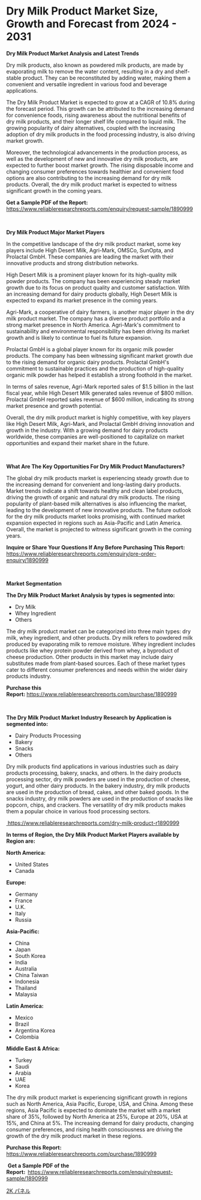 <p><h1>Dry Milk Product Market Size, Growth and Forecast from 2024 - 2031</h1></p><p><strong>Dry Milk Product Market Analysis and Latest Trends</strong></p>
<p><p>Dry milk products, also known as powdered milk products, are made by evaporating milk to remove the water content, resulting in a dry and shelf-stable product. They can be reconstituted by adding water, making them a convenient and versatile ingredient in various food and beverage applications.</p><p>The Dry Milk Product Market is expected to grow at a CAGR of 10.8% during the forecast period. This growth can be attributed to the increasing demand for convenience foods, rising awareness about the nutritional benefits of dry milk products, and their longer shelf life compared to liquid milk. The growing popularity of dairy alternatives, coupled with the increasing adoption of dry milk products in the food processing industry, is also driving market growth.</p><p>Moreover, the technological advancements in the production process, as well as the development of new and innovative dry milk products, are expected to further boost market growth. The rising disposable income and changing consumer preferences towards healthier and convenient food options are also contributing to the increasing demand for dry milk products. Overall, the dry milk product market is expected to witness significant growth in the coming years.</p></p>
<p><strong>Get a Sample PDF of the Report:&nbsp;</strong> <a href="https://www.reliableresearchreports.com/enquiry/request-sample/1890999">https://www.reliableresearchreports.com/enquiry/request-sample/1890999</a></p>
<p>&nbsp;</p>
<p><strong>Dry Milk Product Major Market Players</strong></p>
<p><p>In the competitive landscape of the dry milk product market, some key players include High Desert Milk, Agri-Mark, OMSCo, SunOpta, and Prolactal GmbH. These companies are leading the market with their innovative products and strong distribution networks.</p><p>High Desert Milk is a prominent player known for its high-quality milk powder products. The company has been experiencing steady market growth due to its focus on product quality and customer satisfaction. With an increasing demand for dairy products globally, High Desert Milk is expected to expand its market presence in the coming years.</p><p>Agri-Mark, a cooperative of dairy farmers, is another major player in the dry milk product market. The company has a diverse product portfolio and a strong market presence in North America. Agri-Mark's commitment to sustainability and environmental responsibility has been driving its market growth and is likely to continue to fuel its future expansion.</p><p>Prolactal GmbH is a global player known for its organic milk powder products. The company has been witnessing significant market growth due to the rising demand for organic dairy products. Prolactal GmbH's commitment to sustainable practices and the production of high-quality organic milk powder has helped it establish a strong foothold in the market.</p><p>In terms of sales revenue, Agri-Mark reported sales of $1.5 billion in the last fiscal year, while High Desert Milk generated sales revenue of $800 million. Prolactal GmbH reported sales revenue of $600 million, indicating its strong market presence and growth potential.</p><p>Overall, the dry milk product market is highly competitive, with key players like High Desert Milk, Agri-Mark, and Prolactal GmbH driving innovation and growth in the industry. With a growing demand for dairy products worldwide, these companies are well-positioned to capitalize on market opportunities and expand their market share in the future.</p></p>
<p>&nbsp;</p>
<p><strong>What Are The Key Opportunities For Dry Milk Product Manufacturers?</strong></p>
<p><p>The global dry milk products market is experiencing steady growth due to the increasing demand for convenient and long-lasting dairy products. Market trends indicate a shift towards healthy and clean label products, driving the growth of organic and natural dry milk products. The rising popularity of plant-based milk alternatives is also influencing the market, leading to the development of new innovative products. The future outlook for the dry milk products market looks promising, with continued market expansion expected in regions such as Asia-Pacific and Latin America. Overall, the market is projected to witness significant growth in the coming years.</p></p>
<p><strong>Inquire or Share Your Questions If Any Before Purchasing This Report:</strong> <a href="https://www.reliableresearchreports.com/enquiry/pre-order-enquiry/1890999">https://www.reliableresearchreports.com/enquiry/pre-order-enquiry/1890999</a></p>
<p>&nbsp;</p>
<p><strong>Market Segmentation</strong></p>
<p><strong>The Dry Milk Product Market Analysis by types is segmented into:</strong></p>
<p><ul><li>Dry Milk</li><li>Whey Ingredient</li><li>Others</li></ul></p>
<p><p>The dry milk product market can be categorized into three main types: dry milk, whey ingredient, and other products. Dry milk refers to powdered milk produced by evaporating milk to remove moisture. Whey ingredient includes products like whey protein powder derived from whey, a byproduct of cheese production. Other products in this market may include dairy substitutes made from plant-based sources. Each of these market types cater to different consumer preferences and needs within the wider dairy products industry.</p></p>
<p><strong>Purchase this Report:&nbsp;</strong><a href="https://www.reliableresearchreports.com/purchase/1890999">https://www.reliableresearchreports.com/purchase/1890999</a></p>
<p>&nbsp;</p>
<p><strong>The Dry Milk Product Market Industry Research by Application is segmented into:</strong></p>
<p><ul><li>Dairy Products Processing</li><li>Bakery</li><li>Snacks</li><li>Others</li></ul></p>
<p><p>Dry milk products find applications in various industries such as dairy products processing, bakery, snacks, and others. In the dairy products processing sector, dry milk powders are used in the production of cheese, yogurt, and other dairy products. In the bakery industry, dry milk products are used in the production of bread, cakes, and other baked goods. In the snacks industry, dry milk powders are used in the production of snacks like popcorn, chips, and crackers. The versatility of dry milk products makes them a popular choice in various food processing sectors.</p></p>
<p><a href="https://www.reliableresearchreports.com/dry-milk-product-r1890999">&nbsp;https://www.reliableresearchreports.com/dry-milk-product-r1890999</a></p>
<p><strong>In terms of Region, the Dry Milk Product Market Players available by Region are:</strong></p>
<p>
    <p> <strong> North America: </strong>
        <ul>
            <li>United States</li>
            <li>Canada</li>
        </ul>
        </p> 
    <p> <strong> Europe: </strong>
        <ul>
            <li>Germany</li>
            <li>France</li>
            <li>U.K.</li>
            <li>Italy</li>
            <li>Russia</li>
        </ul>
        </p> 
    <p> <strong> Asia-Pacific: </strong>
        <ul>
            <li>China</li>
            <li>Japan</li>
            <li>South Korea</li>
            <li>India</li>
            <li>Australia</li>
            <li>China Taiwan</li>
            <li>Indonesia</li>
            <li>Thailand</li>
            <li>Malaysia</li>
        </ul>
        </p> 
    <p> <strong> Latin America: </strong>
        <ul>
            <li>Mexico</li>
            <li>Brazil</li>
            <li>Argentina Korea</li>
            <li>Colombia</li>
        </ul>
        </p> 
    <p> <strong> Middle East & Africa: </strong>
        <ul>
            <li>Turkey</li>
            <li>Saudi</li>
            <li>Arabia</li>
            <li>UAE</li>
            <li>Korea</li>
        </ul>
    </p>
    </p>
<p><p>The dry milk product market is experiencing significant growth in regions such as North America, Asia Pacific, Europe, USA, and China. Among these regions, Asia Pacific is expected to dominate the market with a market share of 35%, followed by North America at 25%, Europe at 20%, USA at 15%, and China at 5%. The increasing demand for dairy products, changing consumer preferences, and rising health consciousness are driving the growth of the dry milk product market in these regions.</p></p>
<p><strong>Purchase this Report: </strong><a href="https://www.reliableresearchreports.com/purchase/1890999">https://www.reliableresearchreports.com/purchase/1890999</a></p>
<p>&nbsp;<strong>Get a Sample PDF of the Report:&nbsp;&nbsp;</strong><a href="https://www.reliableresearchreports.com/enquiry/request-sample/1890999">https://www.reliableresearchreports.com/enquiry/request-sample/1890999</a></p>
<p><strong></strong></p>
<p><p><a href="https://github.com/one-cool-chick/Market-Research-Report-List-1/blob/main/819074819858.md">2K パネル</a></p></p>